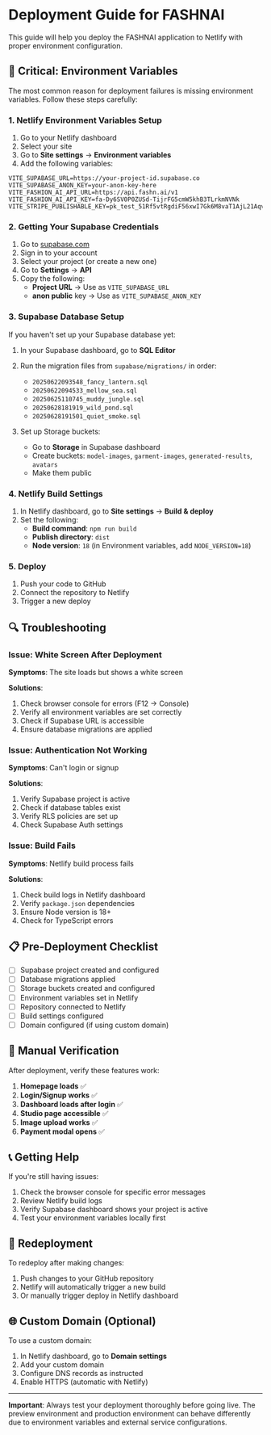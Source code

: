# Deployment Guide for FASHNAI

This guide will help you deploy the FASHNAI application to Netlify with proper environment configuration.

## 🚨 Critical: Environment Variables

The most common reason for deployment failures is missing environment variables. Follow these steps carefully:

### 1. Netlify Environment Variables Setup

1. Go to your Netlify dashboard
2. Select your site
3. Go to **Site settings** → **Environment variables**
4. Add the following variables:

```
VITE_SUPABASE_URL=https://your-project-id.supabase.co
VITE_SUPABASE_ANON_KEY=your-anon-key-here
VITE_FASHION_AI_API_URL=https://api.fashn.ai/v1
VITE_FASHION_AI_API_KEY=fa-Dy6SV0P0ZUSd-TijrFG5cmW5khB3TLrkmNVNk
VITE_STRIPE_PUBLISHABLE_KEY=pk_test_51Rf5vtRgdiF56xwI7Gk6M8vaT1AjL21AqvqSqLbfSHwEarDvbSQgaOt39Gugak8r8ffIldmC3A5k4enY7ZvuLJoE003rU9P5ER
```

### 2. Getting Your Supabase Credentials

1. Go to [supabase.com](https://supabase.com)
2. Sign in to your account
3. Select your project (or create a new one)
4. Go to **Settings** → **API**
5. Copy the following:
   - **Project URL** → Use as `VITE_SUPABASE_URL`
   - **anon public** key → Use as `VITE_SUPABASE_ANON_KEY`

### 3. Supabase Database Setup

If you haven't set up your Supabase database yet:

1. In your Supabase dashboard, go to **SQL Editor**
2. Run the migration files from `supabase/migrations/` in order:
   - `20250622093548_fancy_lantern.sql`
   - `20250622094533_mellow_sea.sql`
   - `20250625110745_muddy_jungle.sql`
   - `20250628181919_wild_pond.sql`
   - `20250628191501_quiet_smoke.sql`

3. Set up Storage buckets:
   - Go to **Storage** in Supabase dashboard
   - Create buckets: `model-images`, `garment-images`, `generated-results`, `avatars`
   - Make them public

### 4. Netlify Build Settings

1. In Netlify dashboard, go to **Site settings** → **Build & deploy**
2. Set the following:
   - **Build command**: `npm run build`
   - **Publish directory**: `dist`
   - **Node version**: `18` (in Environment variables, add `NODE_VERSION=18`)

### 5. Deploy

1. Push your code to GitHub
2. Connect the repository to Netlify
3. Trigger a new deploy

## 🔍 Troubleshooting

### Issue: White Screen After Deployment

**Symptoms**: The site loads but shows a white screen

**Solutions**:
1. Check browser console for errors (F12 → Console)
2. Verify all environment variables are set correctly
3. Check if Supabase URL is accessible
4. Ensure database migrations are applied

### Issue: Authentication Not Working

**Symptoms**: Can't login or signup

**Solutions**:
1. Verify Supabase project is active
2. Check if database tables exist
3. Verify RLS policies are set up
4. Check Supabase Auth settings

### Issue: Build Fails

**Symptoms**: Netlify build process fails

**Solutions**:
1. Check build logs in Netlify dashboard
2. Verify `package.json` dependencies
3. Ensure Node version is 18+
4. Check for TypeScript errors

## 📋 Pre-Deployment Checklist

- [ ] Supabase project created and configured
- [ ] Database migrations applied
- [ ] Storage buckets created and configured
- [ ] Environment variables set in Netlify
- [ ] Repository connected to Netlify
- [ ] Build settings configured
- [ ] Domain configured (if using custom domain)

## 🔧 Manual Verification

After deployment, verify these features work:

1. **Homepage loads** ✅
2. **Login/Signup works** ✅
3. **Dashboard loads after login** ✅
4. **Studio page accessible** ✅
5. **Image upload works** ✅
6. **Payment modal opens** ✅

## 📞 Getting Help

If you're still having issues:

1. Check the browser console for specific error messages
2. Review Netlify build logs
3. Verify Supabase dashboard shows your project is active
4. Test your environment variables locally first

## 🔄 Redeployment

To redeploy after making changes:

1. Push changes to your GitHub repository
2. Netlify will automatically trigger a new build
3. Or manually trigger deploy in Netlify dashboard

## 🌐 Custom Domain (Optional)

To use a custom domain:

1. In Netlify dashboard, go to **Domain settings**
2. Add your custom domain
3. Configure DNS records as instructed
4. Enable HTTPS (automatic with Netlify)

---

**Important**: Always test your deployment thoroughly before going live. The preview environment and production environment can behave differently due to environment variables and external service configurations.